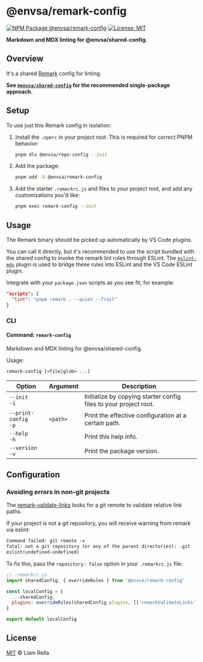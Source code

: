 <!--+ Warning: Content inside HTML comment blocks was generated by mdat and may be overwritten. +-->

<!-- title -->

# @envsa/remark-config

<!-- /title -->

<!-- badges -->

[![NPM Package @envsa/remark-config](https://img.shields.io/npm/v/@envsa/remark-config.svg)](https://npmjs.com/package/@envsa/remark-config)
[![License: MIT](https://img.shields.io/badge/License-MIT-yellow.svg)](https://opensource.org/licenses/MIT)

<!-- /badges -->

<!-- description -->

**Markdown and MDX linting for @envsa/shared-config.**

<!-- /description -->

## Overview

It's a shared [Remark](https://github.com/remarkjs/remark/blob/main/packages/remark-cli/readme.md#example-config-files-json-yaml-js) config for linting.

**See [`@envsa/shared-config`](https://www.npmjs.com/package/@envsa/shared-config) for the recommended single-package approach.**

## Setup

To use just this Remark config in isolation:

1. Install the `.npmrc` in your project root. This is required for correct PNPM behavior:

   ```sh
   pnpm dlx @envsa/repo-config --init
   ```

2. Add the package:

   ```sh
   pnpm add -D @envsa/remark-config
   ```

3. Add the starter `.remarkrc.js` and files to your project root, and add any customizations you'd like:

   ```sh
   pnpm exec remark-config --init
   ```

## Usage

The Remark binary should be picked up automatically by VS Code plugins.

You can call it directly, but it's recommended to use the script bundled with the shared config to invoke the remark lint rules through ESLint. The [`eslint-mdx`](https://github.com/mdx-js/eslint-mdx) plugin is used to bridge these rules into ESLint and the VS Code ESLint plugin.

Integrate with your `package.json` scripts as you see fit, for example:

```json
"scripts": {
  "lint": "pnpm remark . --quiet --frail"
}
```

### CLI

<!-- cli-help -->

#### Command: `remark-config`

Markdown and MDX linting for @envsa/shared-config.

Usage:

```txt
remark-config [<file|glob> ...]
```

| Option                   | Argument | Description                                                      |
| ------------------------ | -------- | ---------------------------------------------------------------- |
| `--init`<br>`-i`         |          | Initialize by copying starter config files to your project root. |
| `--print-config`<br>`-p` | `<path>` | Print the effective configuration at a certain path.             |
| `--help`<br>`-h`         |          | Print this help info.                                            |
| `--version`<br>`-v`      |          | Print the package version.                                       |

<!-- /cli-help -->

## Configuration

### Avoiding errors in non-git projects

The [remark-validate-links](https://github.com/remarkjs/remark-validate-links) looks for a git remote to validate relative link paths.

If your project is not a git repository, you will receive warning from remark via eslint:

```txt
Command failed: git remote -v
fatal: not a git repository (or any of the parent directories): .git
eslint(undefined-undefined)
```

To fix this, pass the `repository: false` option in your `.remarkrc.js` file:

```js
// .remarkrc.js
import sharedConfig, { overrideRules } from '@envsa/remark-config'

const localConfig = {
  ...sharedConfig,
  plugins: overrideRules(sharedConfig.plugins, [['remarkValidateLinks', { repository: false }]]),
}

export default localConfig
```

<!-- license -->

## License

[MIT](license.txt) © Liam Rella

<!-- /license -->
